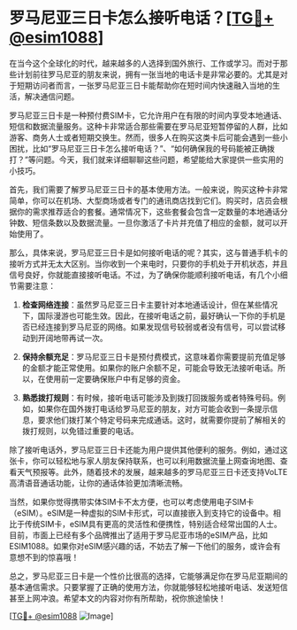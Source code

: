# 罗马尼亚三日卡怎么接听电话？[[TG💪+ @esim1088](https://t.me/s/esim1088)]

在当今这个全球化的时代，越来越多的人选择到国外旅行、工作或学习。而对于那些计划前往罗马尼亚的朋友来说，拥有一张当地的电话卡是非常必要的。尤其是对于短期访问者而言，一张罗马尼亚三日卡能帮助你在短时间内快速融入当地的生活，解决通信问题。

罗马尼亚三日卡是一种预付费SIM卡，它允许用户在有限的时间内享受本地通话、短信和数据流量服务。这种卡非常适合那些需要在罗马尼亚短暂停留的人群，比如游客、商务人士或者短期交换生。然而，很多人在购买这类卡后可能会遇到一些小困扰，比如“罗马尼亚三日卡怎么接听电话？”、“如何确保我的号码能被正确拨打？”等问题。今天，我们就来详细聊聊这些问题，希望能给大家提供一些实用的小技巧。

首先，我们需要了解罗马尼亚三日卡的基本使用方法。一般来说，购买这种卡非常简单，你可以在机场、大型商场或者专门的通讯商店找到它们。购买时，店员会根据你的需求推荐适合的套餐。通常情况下，这些套餐会包含一定数量的本地通话分钟数、短信条数以及数据流量。一旦你激活了卡片并充值了相应的金额，就可以开始使用了。

那么，具体来说，罗马尼亚三日卡是如何接听电话的呢？其实，这与普通手机卡的接听方式并无太大区别。当你收到一个来电时，只要你的手机处于开机状态，并且信号良好，你就能直接接听电话。不过，为了确保你能顺利接听电话，有几个小细节需要注意：

1. **检查网络连接**：虽然罗马尼亚三日卡主要针对本地通话设计，但在某些情况下，国际漫游也可能生效。因此，在接听电话之前，最好确认一下你的手机是否已经连接到罗马尼亚的网络。如果发现信号较弱或者没有信号，可以尝试移动到开阔地带再试一次。

2. **保持余额充足**：罗马尼亚三日卡是预付费模式，这意味着你需要提前充值足够的金额才能正常使用。如果你的账户余额不足，可能会导致无法接听电话。所以，在使用前一定要确保账户中有足够的资金。

3. **熟悉拨打规则**：有时候，接听电话可能涉及到拨打回拨服务或者特殊号码。例如，如果你在国外拨打电话给罗马尼亚的朋友，对方可能会收到一条提示信息，要求他们拨打某个特定号码来完成通话。这时，就需要你提前了解相关的拨打规则，以免错过重要的电话。

除了接听电话外，罗马尼亚三日卡还能为用户提供其他便利的服务。例如，通过这张卡，你可以轻松地与家人朋友保持联系，也可以利用数据流量上网查询地图、查看天气预报等。此外，随着技术的发展，越来越多的罗马尼亚三日卡还支持VoLTE高清语音通话功能，让你的通话体验更加清晰流畅。

当然，如果你觉得携带实体SIM卡不太方便，也可以考虑使用电子SIM卡（eSIM）。eSIM是一种虚拟的SIM卡形式，可以直接嵌入到支持它的设备中。相比于传统SIM卡，eSIM具有更高的灵活性和便携性，特别适合经常出国的人士。目前，市面上已经有多个品牌推出了适用于罗马尼亚市场的eSIM产品，比如ESIM1088。如果你对eSIM感兴趣的话，不妨去了解一下他们的服务，或许会有意想不到的惊喜哦！

总之，罗马尼亚三日卡是一个性价比很高的选择，它能够满足你在罗马尼亚期间的基本通信需求。只要掌握了正确的使用方法，你就能够轻松地接听电话、发送短信甚至上网冲浪。希望本文的内容对你有所帮助，祝你旅途愉快！

[[TG💪+ @esim1088](https://t.me/s/esim1088) ![Image](https://i.postimg.cc/4NQfJmqS/Snipaste-2025-05-13-00-14-12.png)]